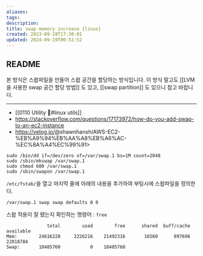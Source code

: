 ```yaml
---
aliases: 
tags: 
description:
title: swap memory increase {linux}
created: 2023-09-28T17:38:01
updated: 2024-09-19T00:51:52
---
```


## README

본 방식은 스왑파일을 만들어 스왑 공간을 할당하는 방식입니다. 이 방식 말고도 [[LVM을 사용한 swap 공간 할당 방법]] 도 있고, [[swap partition]] 도 있으니 참고 바랍니다.

---
- [[0110 Utility 🔧#linux utils]]
- <https://stackoverflow.com/questions/17173972/how-do-you-add-swap-to-an-ec2-instance>
- <https://velog.io/>@shawnhansh/AWS-EC2-%EB%A9%94%EB%AA%A8%EB%A6%AC-%EC%8A%A4%EC%99%91>

```shell
sudo /bin/dd if=/dev/zero of=/var/swap.1 bs=1M count=2048
sudo /sbin/mkswap /var/swap.1
sudo chmod 600 /var/swap.1
sudo /sbin/swapon /var/swap.1
```

`/etc/fstab/`을 열고 마지막 줄에 아래의 내용을 추가하여 부팅시에 스왑파일을 정의한다.

```
/var/swap.1 swap swap defaults 0 0
```

스왑 적용이 잘 됐는지 확인하는 명령어 : `free` 

```
               total        used        free      shared  buff/cache   available
Mem:        24616228     2226216    21492316       16560      897696    22018784
Swap:       10485760           0    10485760
```
